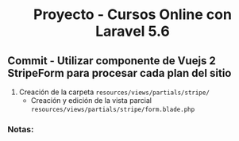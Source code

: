
<!-- Title -->
<h1 align="center">Proyecto - Cursos Online con Laravel 5.6</h1>
<!-- End Title -->

<!-- Commit name -->
<h2>Commit - <strong>Utilizar componente de Vuejs 2 StripeForm para procesar cada plan del sitio</strong></h2>
<!-- End Commit name -->

<!-- Commit instructions -->
<ol>
  <li>
    Creación de la carpeta <code>resources/views/partials/stripe/</code>
    <ul>
      <li>Creación y edición de la vista parcial <code>resources/views/partials/stripe/form.blade.php</code></li>
    </ul>
  </li>
</ol>
<!-- End Commit instructions -->

  <!-- Notes -->
  <h3>Notas:</h3>
  <ul>
  
  </ul>

  <em></em>
  <!-- End notes -->